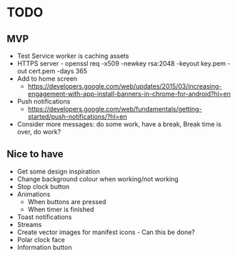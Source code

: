 # TODO

## MVP
- Test Service worker is caching assets
- HTTPS server - openssl req -x509 -newkey rsa:2048 -keyout key.pem -out cert.pem -days 365
- Add to home screen
  - https://developers.google.com/web/updates/2015/03/increasing-engagement-with-app-install-banners-in-chrome-for-android?hl=en
- Push notifications
  - https://developers.google.com/web/fundamentals/getting-started/push-notifications/?hl=en
- Consider more messages: do some work, have a break, Break time is over, do work?

## Nice to have
- Get some design inspiration
- Change background colour when working/not working
- Stop clock button
- Animations
  - When buttons are pressed
  - When timer is finished
- Toast notifications
- Streams
- Create vector images for manifest icons - Can this be done?
- Polar clock face
- Information button
